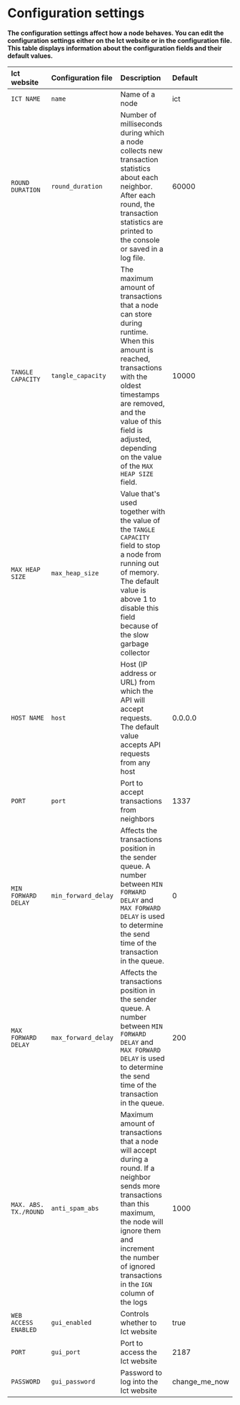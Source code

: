 # Configuration settings

**The configuration settings affect how a node behaves. You can edit the configuration settings either on the Ict website or in the configuration file. This table displays information about the configuration fields and their default values.**

|**Ict website**|**Configuration file** |**Description**|**Default**|
|:-----|:----------|:------|:-----|
|`ICT NAME`|`name`|Name of a node | ict|
|`ROUND DURATION`|`round_duration`|Number of milliseconds during which a node collects new transaction statistics about each neighbor. After each round, the transaction statistics are printed to the console or saved in a log file. | 60000|
|`TANGLE CAPACITY`|`tangle_capacity`|The maximum amount of transactions that a node can store during runtime. When this amount is reached, transactions with the oldest timestamps are removed, and the value of this field is adjusted, depending on the value of the `MAX HEAP SIZE` field. |10000 |
|`MAX HEAP SIZE`|`max_heap_size`| Value that's used together with the value of the `TANGLE CAPACITY` field to stop a node from running out of memory. The default value is above 1 to disable this field because of the slow garbage collector || 1.01|
|`HOST NAME` |`host`|Host (IP address or URL) from which the API will accept requests. The default value accepts API requests from any host |0.0.0.0 |
|`PORT`|`port`|Port to accept transactions from neighbors | 1337| 
|`MIN FORWARD DELAY` |`min_forward_delay`| Affects the transactions position in the sender queue. A number between `MIN FORWARD DELAY` and `MAX FORWARD DELAY` is used to determine the send time of the transaction in the queue.| 0|
|`MAX FORWARD DELAY` |`max_forward_delay`|Affects the transactions position in the sender queue. A number between `MIN FORWARD DELAY` and `MAX FORWARD DELAY` is used to determine the send time of the transaction in the queue. | 200|
|`MAX. ABS. TX./ROUND`|`anti_spam_abs`|Maximum amount of transactions that a node will accept during a round. If a neighbor sends more transactions than this maximum, the node will ignore them and increment the number of ignored transactions in the `IGN` column of the logs | 1000|
|`WEB ACCESS ENABLED`|`gui_enabled`|Controls whether to Ict website | true|
|`PORT`|`gui_port`|Port to access the Ict website | 2187|
|`PASSWORD`|`gui_password`| Password to log into the Ict website| change_me_now|